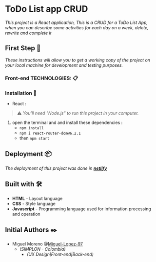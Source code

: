 # ToDo List app CRUD

_This project is a React application, This is a CRUD for a ToDo List App, when you can describe some activities for each day on a week, delete, rewrite and complete it_

## First Step 🚀

_These instructions will allow you to get a working copy of the project on your local machine for development and testing purposes._


### Front-end TECHNOLOGIES: 📋

### Installation 🔧

-  React : 
 > ⚠️ _You'll need _"Node.js"_ to run this project in your computer._ 
 1. open the terminal and and install these dependencies  :   
    - `npm install`
    - `npm i react-router-dom@6.2.1`
    - then `npm start`

## Deployment 📦

_The deployment of this project was done in [**netlify**](https://miguel-lopez-todo-list.netlify.app)_

## Built with 🛠️

* **HTML** - Layout language
* **CSS** - Style language
* **Javascript** - Programming language used for information processing and operation

## Initial Authors ✒️

- Miguel Moreno @[Miguel-Lopez-97](https://github.com/Miguel-Lopez-97)
   -  _(SIMPLON - Colombia)_
       -  _(UX Design|Front-end|Back-end)_
